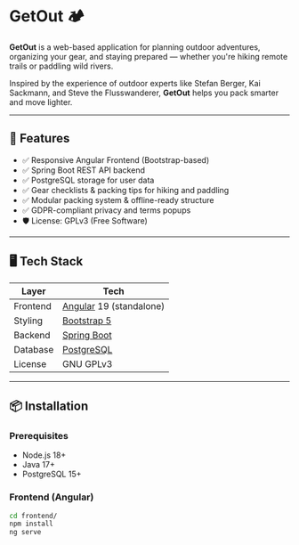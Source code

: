 # GetOut 🏕️

**GetOut** is a web-based application for planning outdoor adventures, organizing your gear, and staying prepared — whether you're hiking remote trails or paddling wild rivers.

Inspired by the experience of outdoor experts like Stefan Berger, Kai Sackmann, and Steve the Flusswanderer, **GetOut** helps you pack smarter and move lighter.

---

## 🚀 Features

- ✅ Responsive Angular Frontend (Bootstrap-based)
- ✅ Spring Boot REST API backend
- ✅ PostgreSQL storage for user data
- ✅ Gear checklists & packing tips for hiking and paddling
- ✅ Modular packing system & offline-ready structure
- ✅ GDPR-compliant privacy and terms popups
- 🛡️ License: GPLv3 (Free Software)

---

## 🖥️ Tech Stack

| Layer     | Tech                         |
|-----------|------------------------------|
| Frontend  | [Angular](https://angular.io/) 19 (standalone) |
| Styling   | [Bootstrap 5](https://getbootstrap.com/) |
| Backend   | [Spring Boot](https://spring.io/projects/spring-boot) |
| Database  | [PostgreSQL](https://www.postgresql.org/) |
| License   | GNU GPLv3 |

---

## 📦 Installation

### Prerequisites

- Node.js 18+
- Java 17+
- PostgreSQL 15+

### Frontend (Angular)

```bash
cd frontend/
npm install
ng serve
